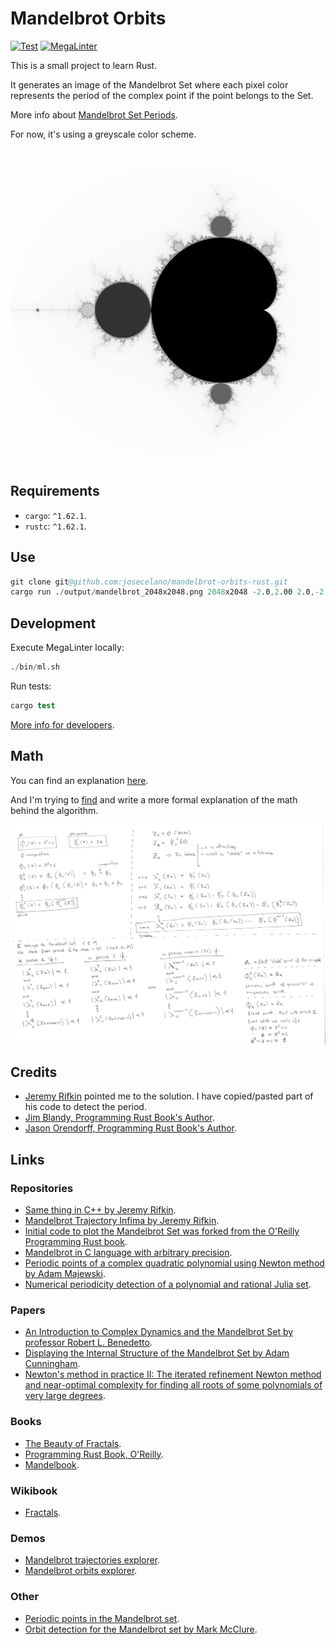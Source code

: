 # Mandelbrot Orbits

[![Test](https://github.com/josecelano/mandelbrot-orbits-rust/actions/workflows/test.yml/badge.svg)](https://github.com/josecelano/mandelbrot-orbits-rust/actions/workflows/test.yml) [![MegaLinter](https://github.com/josecelano/mandelbrot-orbits-rust/actions/workflows/mega-linter.yml/badge.svg)](https://github.com/josecelano/mandelbrot-orbits-rust/actions/workflows/mega-linter.yml)

This is a small project to learn Rust.

It generates an image of the Mandelbrot Set where each pixel color represents the period of the complex point if the point belongs to the Set.

More info about [Mandelbrot Set Periods](https://github.com/josecelano/mandelbrot-explorer).

For now, it's using a greyscale color scheme.

![./docs/images/mandelbrot_2000x2000.png](./docs/images/mandelbrot_sample.png)

## Requirements

- `cargo`: `^1.62.1`.
- `rustc`: `^1.62.1`.

## Use

```s
git clone git@github.com:josecelano/mandelbrot-orbits-rust.git
cargo run ./output/mandelbrot_2048x2048.png 2048x2048 -2.0,2.00 2.0,-2.0
```

## Development

Execute MegaLinter locally:

```s
./bin/ml.sh
```

Run tests:

```s
cargo test
```

[More info for developers](./docs/development.md).

## Math

You can find an explanation [here](https://github.com/jeremy-rifkin/mandelbrot-orbits).

And I'm trying to [find](https://math.stackexchange.com/q/4502546/1082376) and write a more formal explanation of the math behind the algorithm.

![./docs/images/math.png](./docs/images/math.png)

## Credits

- [Jeremy Rifkin](https://github.com/jeremy-rifkin) pointed me to the solution. I have copied/pasted part of his code to detect the period.
- [Jim Blandy, Programming Rust Book's Author](https://github.com/jimblandy).
- [Jason Orendorff, Programming Rust Book's Author](https://github.com/jorendorff).

## Links

### Repositories

- [Same thing in C++ by Jeremy Rifkin](https://github.com/jeremy-rifkin/mandelbrot-orbits).
- [Mandelbrot Trajectory Infima by Jeremy Rifkin](https://github.com/jeremy-rifkin/mandelbrot-trajectory-infima).
- [Initial code to plot the Mandelbrot Set was forked from the O'Reilly Programming Rust book](https://github.com/ProgrammingRust/mandelbrot/tree/single-threaded).
- [Mandelbrot in C language with arbitrary precision](https://github.com/josecelano/c-mandelbrot-arbitrary-precision).
- [Periodic points of a complex quadratic polynomial using Newton method by Adam Majewski](https://gitlab.com/adammajewski/periodic-points-of-complex-quadratic-polynomial-using-newton-method).
- [Numerical periodicity detection of a polynomial and rational Julia set](https://github.com/adammaj1/Describe-iterated-map-).

### Papers

- [An Introduction to Complex Dynamics and the Mandelbrot Set by professor Robert L. Benedetto](https://rlbenedetto.people.amherst.edu/talks/mhc_ug14.pdf).
- [Displaying the Internal Structure of the Mandelbrot Set by Adam Cunningham](https://www.acsu.buffalo.edu/~adamcunn/downloads/MandelbrotSet.pdf).
- [Newton's method in practice II: The iterated refinement Newton method and near-optimal complexity for finding all roots of some polynomials of very large degrees](https://arxiv.org/pdf/1703.05847.pdf).

### Books

- [The Beauty of Fractals](https://en.wikipedia.org/wiki/The_Beauty_of_Fractals).
- [Programming Rust Book, O'Reilly](https://www.oreilly.com/library/view/programming-rust-2nd/9781492052586/).
- [Mandelbook](https://mathr.co.uk/mandelbrot/book-draft-2017-11-10.pdf).

### Wikibook

- [Fractals](https://en.wikibooks.org/wiki/Fractals).

### Demos

- [Mandelbrot trajectories explorer](https://rifkin.dev/projects/mandelbrot-trajectories/).
- [Mandelbrot orbits explorer](https://mandelbrot-set-periods.online/).

### Other

- [Periodic points in the Mandelbrot set](https://www.ibiblio.org/e-notes/MSet/cperiod.htm).
- [Orbit detection for the Mandelbrot set by Mark McClure](https://observablehq.com/@mcmcclur/orbit-detection-for-the-mandelbrot-set).
